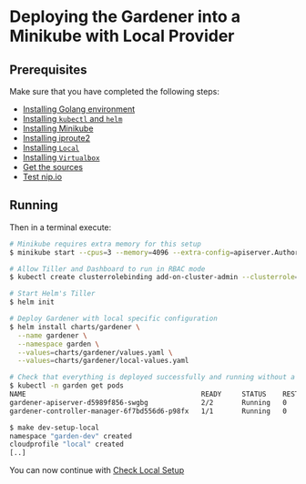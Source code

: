 # Deploying the Gardener into a Minikube with Local Provider

## Prerequisites

Make sure that you have completed the following steps:

- [Installing Golang environment](../development/local_setup.md#installing-golang-environment)
- [Installing `kubectl` and `helm`](../development/local_setup.md#installing-kubectl-and-helm)
- [Installing Minikube](../development/local_setup.md#installing-minikube)
- [Installing iproute2](../development/local_setup.md#installing-iproute2)
- [Installing `Local`](../development/local_setup.md#installing-local)
- [Installing `Virtualbox`](../development/local_setup.md#installing-virtualbox)
- [Get the sources](../development/local_setup.md#get-the-sources)
- [Test nip.io](../development/local_setup.md#test-nip.io)

## Running

Then in a terminal execute:

```bash
# Minikube requires extra memory for this setup
$ minikube start --cpus=3 --memory=4096 --extra-config=apiserver.Authorization.Mode=RBAC

# Allow Tiller and Dashboard to run in RBAC mode
$ kubectl create clusterrolebinding add-on-cluster-admin --clusterrole=cluster-admin --serviceaccount=kube-system:default

# Start Helm's Tiller
$ helm init

# Deploy Gardener with local specific configuration
$ helm install charts/gardener \
  --name gardener \
  --namespace garden \
  --values=charts/gardener/values.yaml \
  --values=charts/gardener/local-values.yaml

# Check that everything is deployed successfully and running without a problem
$ kubectl -n garden get pods
NAME                                           READY     STATUS    RESTARTS   AGE
gardener-apiserver-d5989f856-swgbg             2/2       Running   0          32s
gardener-controller-manager-6f7bd556d6-p98fx   1/1       Running   0          32s

$ make dev-setup-local
namespace "garden-dev" created
cloudprofile "local" created
[..]
```

You can now continue with [Check Local Setup](../development/local_setup.md#check-local-setup)
